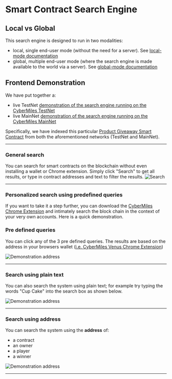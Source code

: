 # Smart Contract Search Engine

## Local vs Global

This search engine is designed to run in two modalities:
- local, single end-user mode (without the need for a server). See [local-mode documentation](./documentation/local_mode.md)
- global, multiple end-user mode (where the search engine is made available to the world via a server). See [global-mode documentation](https://docs.secondstate.io/smart-contracts-search-engine/start-a-search-engine)

## Frontend Demonstration

We have put together a: 
- live TestNet [demonstration of the search engine running on the CyberMiles TestNet](https://testnet.cmt.search.secondstate.io)
- live MainNet [demonstration of the search engine running on the CyberMiles MainNet](https://cmt.search.secondstate.io)

Specifically, we have indexed this particular [Product Giveaway Smart Contract](https://github.com/CyberMiles/smart_contracts/blob/master/FairPlay/FairPlay.lity) from both the aforementioned networks (TestNet and MainNet).

---

### General search

You can search for smart contracts on the blockchain without even installing a wallet or Chrome extension. Simply click "Search" to get all results, or type in contract addresses and text to filter the results.
![Search](documentation/images/search.gif)

---

### Personalized search using predefined queries

If you want to take it a step further, you can download the [CyberMiles Chrome Extension](https://www.cybermiles.io/en-us/blockchain-infrastructure/venus/) and intimately search the block chain in the context of your very own accounts. Here is a quick demonstration.

### Pre defined queries

You can click any of the 3 pre defined queries. The results are based on the address in your browsers wallet ([i.e. CyberMiles Venus Chrome Extension](https://www.cybermiles.io/en-us/blockchain-infrastructure/venus/))

![Demonstration address](documentation/images/predefined_queries.gif)

---

### Search using plain text 

You can also search the system using plain text; for example try typing the words "Cup Cake" into the search box as shown below.

![Demonstration address](documentation/images/advanced_search.gif)

---

### Search using address

You can search the system using the **address** of:
- a contract
- an owner 
- a player
- a winner 

![Demonstration address](documentation/images/advanced_search2.gif)

---
